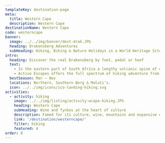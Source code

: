 ```yaml
---
templateKey: destination-page
meta:
  title: Western Cape
  description: Western Cape
destinationName: Western Cape
code: westerncape
banner:
  image: ../../img/banner/dest-drak.JPG
  heading: Drakensberg Adventures
  subHeading: Hiking, Biking & Nature Holidays in a World Heritage Site
intro:
  heading: Discover the real Drakensberg by foot, pedal or hoof
  text:
    - In the eastern part of South Africa a lengthy volcanic spine of escarpment lies in prehistoric slumber, a magical place that has drawn humans to its peaks and crevices for hundreds of years. Rising to over 3000m, the Drakensberg mountain range is a super-sized playground of lofty terrain for hikers, climbers, photographers and active families.
    - Active Escapes offers the full spectrum of hiking adventure from sleeping in caves on the top of the escarpment; to luxury ‘slackpacking’ with comfortable lodgings and luggage support. We also offer horseback adventures, multi-day mountain bike tours, trout fishing expeditions and trail running in the berg.
  bestSeason: Mar – Nov
  locations: Northern, Southern Berg & Maluti’s.
  icon: ../../img/icons/ico-landing-hiking.svg
activities:
  - activity: hiking
    image: ../../img/listing/activity-wcape-hiking.JPG
    heading: Western Cape
    subHeading: Wine and fynbos at the heart of culture
    description: Famed for its culture, wine, mountains and expansive ocean vantage, the western cape offers an exciting range of slackpacking and hiking trails which feature the best of the fair Cape.
    link: '/destination/westerncape/'
    filter: hiking
    featured: 4
order: 8
---
```

